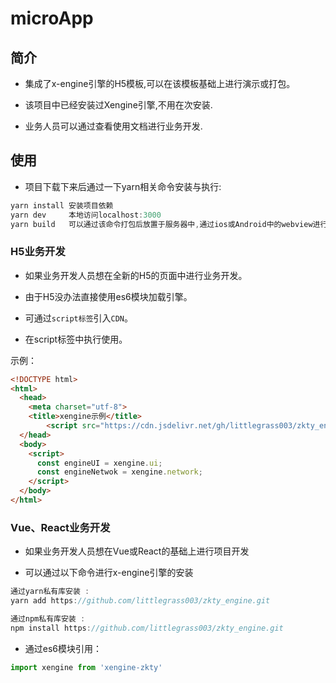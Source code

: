 # microApp



## 简介

- 集成了x-engine引擎的H5模板,可以在该模板基础上进行演示或打包。

- 该项目中已经安装过Xengine引擎,不用在次安装.

- 业务人员可以通过查看使用文档进行业务开发.



## 使用

- 项目下载下来后通过一下yarn相关命令安装与执行:

```javascript
yarn install 安装项目依赖
yarn dev     本地访问localhost:3000
yarn build	 可以通过该命令打包后放置于服务器中,通过ios或Android中的webview进行下载,解压,访问查看效果。
```



### H5业务开发

- 如果业务开发人员想在全新的H5的页面中进行业务开发。

- 由于H5没办法直接使用es6模块加载引擎。
- 可通过`script标签`引入`CDN`。
- 在script标签中执行使用。

示例：

```html
<!DOCTYPE html>
<html>
  <head>
    <meta charset="utf-8">
    <title>xengine示例</title>
		<script src="https://cdn.jsdelivr.net/gh/littlegrass003/zkty_engine/dist/engine-zkty.min.js"></script>
  </head>
  <body>
    <script>
      const engineUI = xengine.ui;
      const engineNetwok = xengine.network;
    </script>
  </body>
</html>
```



### Vue、React业务开发

- 如果业务开发人员想在Vue或React的基础上进行项目开发

- 可以通过以下命令进行x-engine引擎的安装

```javascript
通过yarn私有库安装 :
yarn add https://github.com/littlegrass003/zkty_engine.git

通过npm私有库安装 :
npm install https://github.com/littlegrass003/zkty_engine.git
```

- 通过es6模块引用：

```javascript
import xengine from 'xengine-zkty'
```

 



